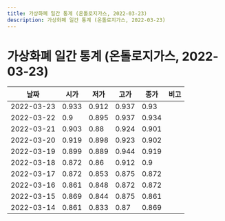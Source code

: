 ```yaml
---
title: 가상화폐 일간 통계 (온톨로지가스, 2022-03-23)
description: 가상화폐 일간 통계 (온톨로지가스, 2022-03-23)
---
```



가상화폐 일간 통계 (온톨로지가스, 2022-03-23)
===

|날짜|시가|저가|고가|종가|비고|
|--|--|--|--|--|--|
|2022-03-23|0.933|0.912|0.937|0.93|    |
|2022-03-22|0.9|0.895|0.937|0.934|    |
|2022-03-21|0.903|0.88|0.924|0.901|    |
|2022-03-20|0.919|0.898|0.923|0.902|    |
|2022-03-19|0.899|0.889|0.944|0.919|    |
|2022-03-18|0.872|0.86|0.912|0.9|    |
|2022-03-17|0.872|0.853|0.875|0.872|    |
|2022-03-16|0.861|0.848|0.872|0.872|    |
|2022-03-15|0.869|0.844|0.875|0.861|    |
|2022-03-14|0.861|0.833|0.87|0.869|    |
